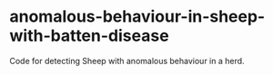# anomalous-behaviour-in-sheep-with-batten-disease

Code for detecting Sheep with anomalous behaviour in a herd.
